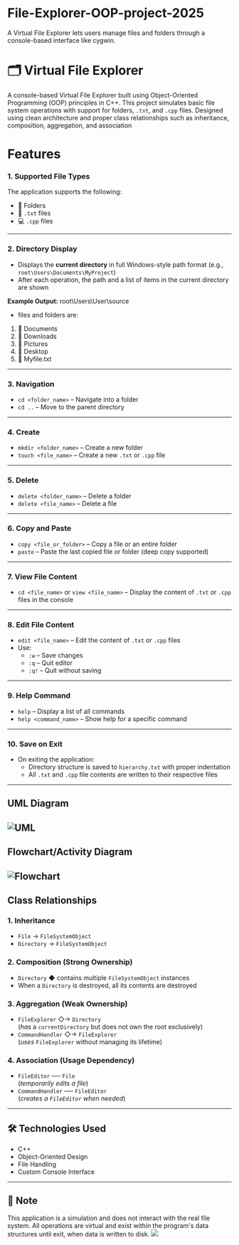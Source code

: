 # File-Explorer-OOP-project-2025
A Virtual File Explorer lets users manage files and folders through a console-based interface like cygwin.

# 🗂️ Virtual File Explorer

A console-based Virtual File Explorer built using Object-Oriented Programming (OOP) principles in C++. This project simulates basic file system operations with support for folders, `.txt`, and `.cpp` files. Designed using clean architecture and proper class relationships such as inheritance, composition, aggregation, and association

# Features

### 1. Supported File Types
The application supports the following:
- 📁 Folders
- 📄 `.txt` files
- 💻 `.cpp` files
---
### 2. Directory Display
- Displays the **current directory** in full Windows-style path format (e.g., `root\Users\Documents\MyProject`)
- After each operation, the path and a list of items in the current directory are shown

**Example Output:**
root\Users\User\source
- files and folders are:
1. 📁 Documents
2. 📁 Downloads
3. 📁 Pictures
4. 📁 Desktop
5. 📄 Myfile.txt

---

### 3. Navigation
- `cd <folder_name>` – Navigate into a folder
- `cd ..` – Move to the parent directory

---

### 4. Create
- `mkdir <folder_name>` – Create a new folder
- `touch <file_name>` – Create a new `.txt` or `.cpp` file

---

### 5. Delete
- `delete <folder_name>` – Delete a folder
- `delete <file_name>` – Delete a file

---

### 6. Copy and Paste
- `copy <file_or_folder>` – Copy a file or an entire folder
- `paste` – Paste the last copied file or folder (deep copy supported)

---

### 7. View File Content
- `cd <file_name>` or `view <file_name>` – Display the content of `.txt` or `.cpp` files in the console

---

### 8. Edit File Content
- `edit <file_name>` – Edit the content of `.txt` or `.cpp` files
- Use:
  - `:w` – Save changes
  - `:q` – Quit editor
  - `:q!` – Quit without saving

---

### 9. Help Command
- `help` – Display a list of all commands
- `help <command_name>` – Show help for a specific command

---

### 10. Save on Exit
- On exiting the application:
  - Directory structure is saved to `hierarchy.txt` with proper indentation
  - All `.txt` and `.cpp` file contents are written to their respective files

---
## UML Diagram
![UML](https://github.com/Toheed-Ali/File-Explorer-OOP-project-2025/blob/main/File%20Explorer%20%20UML%20Diagram.png)
---
## Flowchart/Activity Diagram
![Flowchart](https://github.com/Toheed-Ali/File-Explorer-OOP-project-2025/blob/main/Flowchart--Activity%20Diagram.png)
---
## Class Relationships

### 1. Inheritance
- `File` → `FileSystemObject`
- `Directory` → `FileSystemObject`

### 2. Composition (Strong Ownership)
- `Directory` ◆ contains multiple `FileSystemObject` instances
- When a `Directory` is destroyed, all its contents are destroyed

### 3. Aggregation (Weak Ownership)
- `FileExplorer` ◇→ `Directory`  
  (*has* a `currentDirectory` but does not own the root exclusively)
- `CommandHandler` ◇→ `FileExplorer`  
  (*uses* `FileExplorer` without managing its lifetime)

### 4. Association (Usage Dependency)
- `FileEditor` ── `File`  
  (*temporarily edits a file*)
- `CommandHandler` ── `FileEditor`  
  (*creates a `FileEditor` when needed*)

---

## 🛠️ Technologies Used
- C++
- Object-Oriented Design
- File Handling
- Custom Console Interface

---

## 📌 Note
This application is a simulation and does not interact with the real file system. All operations are virtual and exist within the program's data structures until exit, when data is written to disk.
<img src="https://t.bkit.co/w_6835fc6c44aca.gif" />
